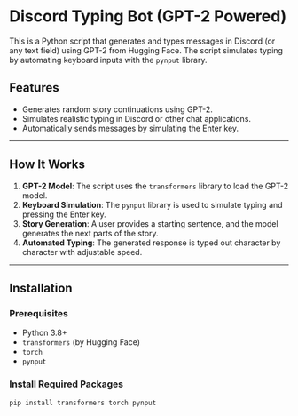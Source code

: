# Discord Typing Bot (GPT-2 Powered)

This is a Python script that generates and types messages in Discord (or any text field) using GPT-2 from Hugging Face. The script simulates typing by automating keyboard inputs with the `pynput` library.

## Features
- Generates random story continuations using GPT-2.
- Simulates realistic typing in Discord or other chat applications.
- Automatically sends messages by simulating the Enter key.

---

## How It Works
1. **GPT-2 Model**: The script uses the `transformers` library to load the GPT-2 model.
2. **Keyboard Simulation**: The `pynput` library is used to simulate typing and pressing the Enter key.
3. **Story Generation**: A user provides a starting sentence, and the model generates the next parts of the story.
4. **Automated Typing**: The generated response is typed out character by character with adjustable speed.

---

## Installation
### Prerequisites
- Python 3.8+
- `transformers` (by Hugging Face)
- `torch`
- `pynput`

### Install Required Packages
```bash
pip install transformers torch pynput
